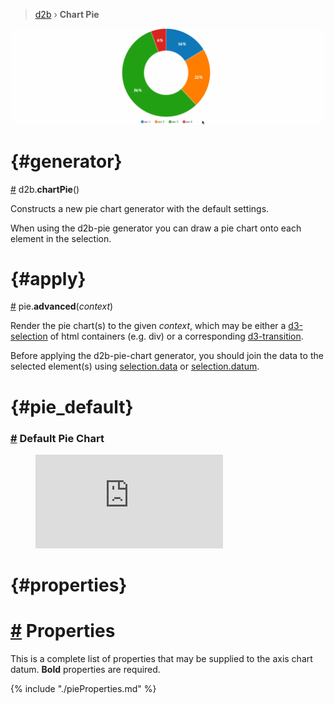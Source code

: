 > [d2b](../README.md) › **Chart Pie**

![Local Image](../gifs/chart-pie.gif)


# {#generator}
[#](#generator) d2b.**chartPie**()

Constructs a new pie chart generator with the default settings.

When using the d2b-pie generator you can draw a pie chart onto each element in the selection.

# {#apply}
[#](#apply) pie.**advanced**(*context*)

Render the pie chart(s) to the given *context*, which may be either a [d3-selection](https://github.com/d3/d3-selection) of html containers (e.g. div) or a corresponding [d3-transition](https://github.com/d3/d3-transition).

Before applying the d2b-pie-chart generator, you should join the data to the selected element(s) using [selection.data](https://github.com/d3/d3-selection#selection_data) or [selection.datum](https://github.com/d3/d3-selection#selection_datum).

# {#pie_default}
### [#](#pie_default) Default Pie Chart

<figure class="pie_default">
    <iframe 
    src="https://codesandbox.io/embed/github/d2bjs/demos/tree/master/charts/pie/default?runonclick=0" frameborder="0" 
    allowfullscreen="true" 
    mozallowfullscreen="true" 
    webkitallowfullscreen="true"></iframe>
</figure>

# {#properties}
# [#](#properties) Properties

This is a complete list of properties that may be supplied to the axis chart datum. **Bold** properties are required.

{% include "./pieProperties.md" %}